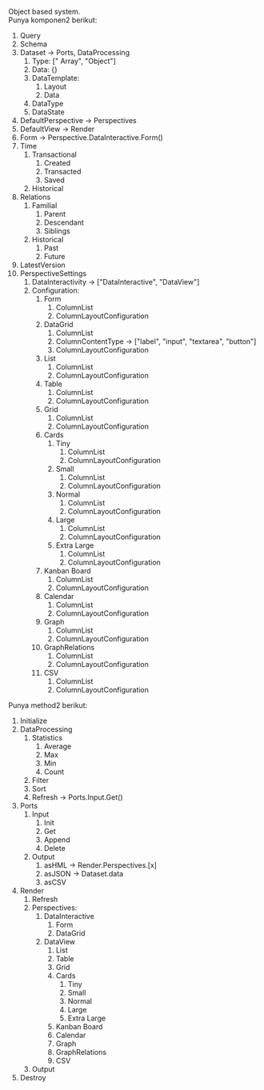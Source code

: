Object based system.  
Punya komponen2 berikut:  
1. Query
2. Schema
3. Dataset -> Ports, DataProcessing
	1. Type: [" Array", "Object"]
	2. Data: {}
	3. DataTemplate:
		1. Layout
		2. Data
	4. DataType
	5. DataState
4. DefaultPerspective -> Perspectives
5. DefaultView -> Render
6. Form -> Perspective.DataInteractive.Form()
7. Time
	1. Transactional
		1. Created
		2. Transacted
		3. Saved
	2. Historical
8. Relations
	1. Familial
		1. Parent
		2. Descendant
		3. Siblings
	2. Historical
		1. Past
		2. Future
9. LatestVersion
10. PerspectiveSettings
	1. DataInteractivity -> ["DataInteractive",  "DataView"]
	2. Configuration:
		1. Form
			1. ColumnList
			2. ColumnLayoutConfiguration
		2. DataGrid
			1. ColumnList
			2. ColumnContentType -> ["label", "input", "textarea", "button"]
			3. ColumnLayoutConfiguration
		3. List
			1. ColumnList
			2. ColumnLayoutConfiguration
		4. Table
			1. ColumnList
			2. ColumnLayoutConfiguration
		5. Grid
			1. ColumnList
			2. ColumnLayoutConfiguration
		6. Cards
			1. Tiny
				1. ColumnList
				2. ColumnLayoutConfiguration
			2. Small
				1. ColumnList
				2. ColumnLayoutConfiguration
			3. Normal
				1. ColumnList
				2. ColumnLayoutConfiguration
			4. Large
				1. ColumnList
				2. ColumnLayoutConfiguration
			5. Extra Large
				1. ColumnList
				2. ColumnLayoutConfiguration
		7. Kanban Board
			1. ColumnList
			2. ColumnLayoutConfiguration
		8. Calendar
			1. ColumnList
			2. ColumnLayoutConfiguration
		9. Graph
			1. ColumnList
			2. ColumnLayoutConfiguration
		10. GraphRelations
			1. ColumnList
			2. ColumnLayoutConfiguration
		11. CSV
			1. ColumnList
			2. ColumnLayoutConfiguration

Punya method2 berikut:  
1. Initialize
2. DataProcessing
	1. Statistics
		1. Average
		2. Max
		3. Min
		4. Count
	2. Filter
	3. Sort
	4. Refresh -> Ports.Input.Get()
3. Ports
	1. Input
		1. Init
		2. Get
		3. Append
		4. Delete
	2. Output
		1. asHML  -> Render.Perspectives.[x]
		2. asJSON -> Dataset.data
		3. asCSV 
4. Render
	1. Refresh
	2. Perspectives:
		1. DataInteractive
			1. Form
			2. DataGrid
		2. DataView
			1. List
			2. Table
			3. Grid
			4. Cards
				1. Tiny
				2. Small
				3. Normal
				4. Large
				5. Extra Large
			5. Kanban Board
			6. Calendar
			7. Graph
			8. GraphRelations
			9. CSV
	3. Output
5. Destroy  
